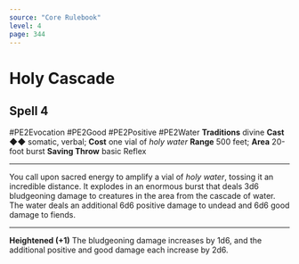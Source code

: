 ```yaml
---
source: "Core Rulebook"
level: 4
page: 344
---
```


# Holy Cascade
## Spell 4
#PE2Evocation #PE2Good #PE2Positive #PE2Water
**Traditions** divine
**Cast** ◆◆ somatic, verbal; **Cost** one vial of *holy water*
**Range** 500 feet; **Area** 20-foot burst
**Saving Throw** basic Reflex

-----
You call upon sacred energy to amplify a vial of *holy water*, tossing it an incredible distance. It explodes in an enormous burst that deals 3d6 bludgeoning damage to creatures in the area from the cascade of water. The water deals an additional 6d6 positive damage to undead and 6d6 good damage to fiends. 

---
**Heightened (+1)** The bludgeoning damage increases by 1d6, and the additional positive and good damage each increase by 2d6.